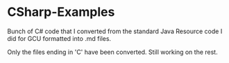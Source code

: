 # CSharp-Examples
Bunch of C# code that I converted from the standard Java Resource code I did for GCU formatted into .md files.

Only the files ending in 'C' have been converted. Still working on the rest. 
